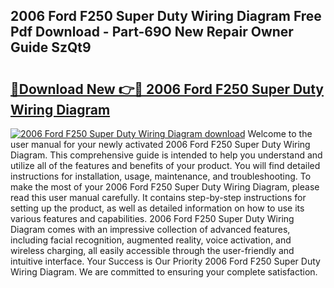 ## 2006 Ford F250 Super Duty Wiring Diagram Free Pdf Download - Part-69O New Repair Owner Guide SzQt9

# <h2><a href="http://dfl3ct.blite.top/?on=2006+Ford+F250+Super+Duty+Wiring+Diagram">🔗Download New 👉🔴 2006 Ford F250 Super Duty Wiring Diagram</a></h2>

[![2006 Ford F250 Super Duty Wiring Diagram download](https://i.imgur.com/lujVjoI.png)](http://dfl3ct.blite.top/?on=2006+Ford+F250+Super+Duty+Wiring+Diagram)
Welcome to the user manual for your newly activated 2006 Ford F250 Super Duty Wiring Diagram. This comprehensive guide is intended to help you understand and utilize all of the features and benefits of your product. You will find detailed instructions for installation, usage, maintenance, and troubleshooting. To make the most of your 2006 Ford F250 Super Duty Wiring Diagram, please read this user manual carefully. It contains step-by-step instructions for setting up the product, as well as detailed information on how to use its various features and capabilities. 2006 Ford F250 Super Duty Wiring Diagram comes with an impressive collection of advanced features, including facial recognition, augmented reality, voice activation, and wireless charging, all easily accessible through the user-friendly and intuitive interface. Your Success is Our Priority 2006 Ford F250 Super Duty Wiring Diagram. We are committed to ensuring your complete satisfaction.
